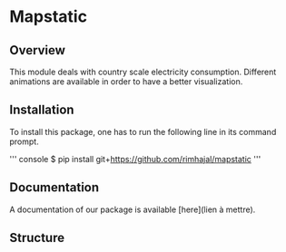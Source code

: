 # Mapstatic

## Overview

This module deals with country scale electricity consumption. Different animations are available in order to have a better visualization.

## Installation

To install this package, one has to run the following line in its command prompt.

''' console
$ pip install git+https://github.com/rimhajal/mapstatic
'''

## Documentation

A documentation of our package is available [here](lien à mettre). 

## Structure
